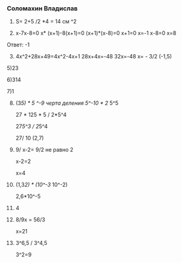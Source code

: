 ### Соломахин Владислав

1) S= 2+5 /2 *4 = 14 см ^2

2) x-7x-8=0
   x* (x+1)-8(x+1)=0
   (x+1)*(x-8)=0
   x+1=0       x=-1
   x-8=0       x=8

Ответ: -1

3) 4x^2+28x+49=4x^2-4x+1
   28x+4x=-48
   32x=-48
   x= - 3/2 (-1,5)


5)23

6)314

7)1

8) (3*5) * 5 ^-9
   *черта деления*
   5^-10 * 2* 5^5

   27 * 125 * 5 / 2*5^4

    27*5^3 / 2*5^4

   27/ 10 (2,7)

9) 9/ x-2= 9/2  не равно 2

    x-2=2

   x=4


10) (1,3*2) * (10^-3* 10^-2)

    2,6*10^-5


12) 4


13) 8/9x = 56/3

    x=21


14) 3^6,5 / 3^4,5

    3^2=9

    
